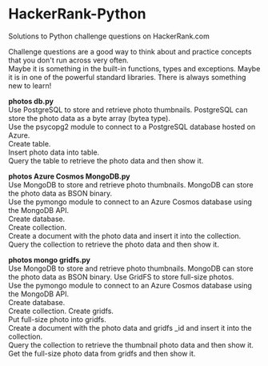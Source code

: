 # HackerRank-Python

Solutions to Python challenge questions on HackerRank.com

Challenge questions are a good way to think about and practice concepts that you don't run across very often.  
Maybe it is something in the built-in functions, types and exceptions. Maybe it is in one of the powerful standard libraries. There is always something new to learn!

**photos db.py**  
Use PostgreSQL to store and retrieve photo thumbnails. PostgreSQL can store the photo data as a byte array (bytea type).  
Use the psycopg2 module to connect to a PostgreSQL database hosted on Azure.  
Create table.  
Insert photo data into table.  
Query the table to retrieve the photo data and then show it.  

**photos Azure Cosmos MongoDB.py**  
Use MongoDB to store and retrieve photo thumbnails. MongoDB can store the photo data as BSON binary.  
Use the pymongo module to connect to an Azure Cosmos database using the MongoDB API.  
Create database.  
Create collection.  
Create a document with the photo data and insert it into the collection.  
Query the collection to retrieve the photo data and then show it.  

**photos mongo gridfs.py**  
Use MongoDB to store and retrieve photo thumbnails. MongoDB can store the photo data as BSON binary.  Use GridFS to store full-size photos.  
Use the pymongo module to connect to an Azure Cosmos database using the MongoDB API.  
Create database.  
Create collection.
Create gridfs.  
Put full-size photo into gridfs.  
Create a document with the photo data and gridfs _id and insert it into the collection.  
Query the collection to retrieve the thumbnail photo data and then show it.  
Get the full-size photo data from gridfs and then show it.  
